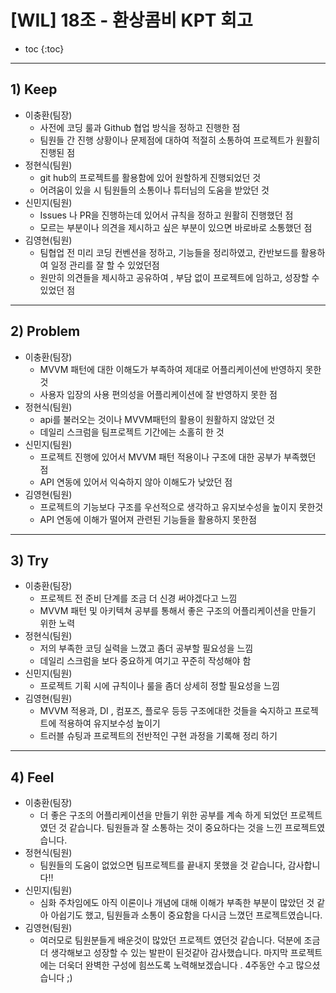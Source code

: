 # [WIL] 18조 - 환상콤비 KPT 회고

* toc
{:toc}
---

## **1) Keep**

- 이충환(팀장)
  - 사전에 코딩 룰과 Github 협업 방식을 정하고 진행한 점
  - 팀원들 간 진행 상황이나 문제점에 대하여 적절히 소통하여 프로젝트가 원활히 진행된 점
- 정현식(팀원)
  - git hub의 프로젝트를 활용함에 있어 원할하게 진행되었던 것
  - 어려움이 있을 시 팀원들의 소통이나 튜터님의 도움을 받았던 것
- 신민지(팀원)
  - Issues 나 PR을 진행하는데 있어서 규칙을 정하고 원활히 진행했던 점
  - 모르는 부분이나 의견을 제시하고 싶은 부분이 있으면 바로바로 소통했던 점
- 김영현(팀원)
  - 팀협업 전 미리 코딩 컨벤션을 정하고, 기능들을 정리하였고, 칸반보드를 활용하여 일정 관리를 잘 할 수 있었던점
  - 원만히 의견들을 제시하고 공유하여 , 부담 없이 프로젝트에 임하고, 성장할 수 있었던 점

------

## **2) Problem**

- 이충환(팀장)
  - MVVM 패턴에 대한 이해도가 부족하여 제대로 어플리케이션에 반영하지 못한 것
  - 사용자 입장의 사용 편의성을 어플리케이션에 잘 반영하지 못한 점
- 정현식(팀원)
  - api를 불러오는 것이나 MVVM패턴의 활용이 원활하지 않았던 것
  - 데일리 스크럼을 팀프로젝트 기간에는 소홀히 한 것
- 신민지(팀원)
  - 프로젝트 진행에 있어서 MVVM 패턴 적용이나 구조에 대한 공부가 부족했던 점
  - API 연동에 있어서 익숙하지 않아 이해도가 낮았던 점
- 김영현(팀원)
  - 프로젝트의 기능보다 구조를 우선적으로 생각하고 유지보수성을 높이지 못한것
  - API 연동에 이해가 떨어져 관련된 기능들을 활용하지 못한점

------

## **3) Try**

- 이충환(팀장)
  - 프로젝트 전 준비 단계를 조금 더 신경 써야겠다고 느낌
  - MVVM 패턴 및 아키텍쳐 공부를 통해서 좋은 구조의 어플리케이션을 만들기 위한 노력
- 정현식(팀원)
  - 저의 부족한 코딩 실력을 느꼈고 좀더 공부할 필요성을 느낌
  - 데일리 스크럼을 보다 중요하게 여기고 꾸준히 작성해야 함
- 신민지(팀원)
  - 프로젝트 기획 시에 규칙이나 룰을 좀더 상세히 정할 필요성을 느낌
- 김영현(팀원)
  - MVVM 적용과, DI , 컴포즈, 플로우 등등 구조에대한 것들을 숙지하고 프로젝트에 적용하여 유지보수성 높이기
  - 트러블 슈팅과 프로젝트의 전반적인 구현 과정을 기록해 정리 하기

------

## **4) Feel**

- 이충환(팀장)
  - 더 좋은 구조의 어플리케이션을 만들기 위한 공부를 계속 하게 되었던 프로젝트였던 것 같습니다. 팀원들과 잘 소통하는 것이 중요하다는 것을 느낀 프로젝트였습니다.
- 정현식(팀원)
  - 팀원들의 도움이 없었으면 팀프로젝트를 끝내지 못했을 것 같습니다, 감사합니다!!
- 신민지(팀원)
  - 심화 주차임에도 아직 이론이나 개념에 대해 이해가 부족한 부분이 많았던 것 같아 아쉽기도 했고, 팀원들과 소통이 중요함을 다시금 느꼈던 프로젝트였습니다.
- 김영현(팀원)
  - 여러모로 팀원분들게 배운것이 많았던 프로젝트 였던것 같습니다. 덕분에 조금더 생각해보고 성장할 수 있는 발판이 된것같아 감사했습니다. 마지막  프로젝트에는 더욱더 완벽한 구성에 힘쓰도록 노력해보겠습니다 . 4주동안 수고 많으셨습니다 ;)